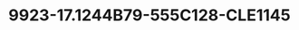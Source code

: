---
title: 9923-17.1244B79-555C128-CLE1145
image: 9923-17.1244B79-555C128-CLE1145.jpg
brand: classic-collection
layout: vestito
---